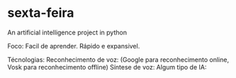 # sexta-feira
An artificial intelligence project in python

Foco:
    Facil de aprender.
    Rápido e expansivel.

Técnologias:
    Reconhecimento de voz: (Google para reconhecimento online, Vosk para reconhecimento offline)
    Síntese de voz:
    Algum tipo de IA: